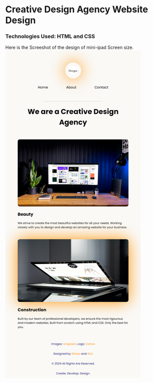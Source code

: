 # Creative Design Agency Website Design

### Technologies Used: HTML and CSS

Here is the Screeshot of the design of mini-ipad Screen size.
![Screenshot](https://github.com/eatulrajput/CapstonProject/blob/main/p1.png)
